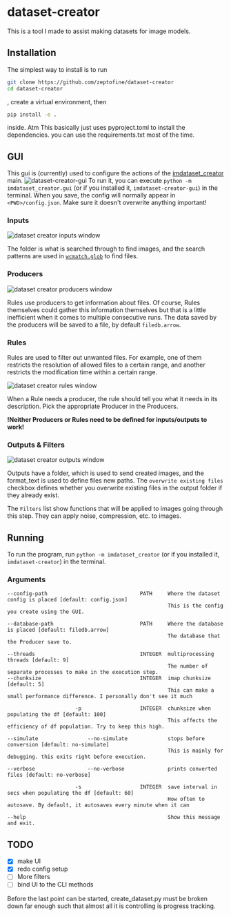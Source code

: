 # dataset-creator

This is a tool I made to assist making datasets for image models.

## Installation

The simplest way to install is to run

```bash
git clone https://github.com/zeptofine/dataset-creator
cd dataset-creator
```

, create a virtual environment, then

```bash
pip install -e .
```

inside. Atm This basically just uses pyproject.toml to install the dependencies. you can use the requirements.txt most of the time.

## GUI

This gui is (currently) used to configure the actions of the
[imdataset_creator](imdataset_creator) main.
![dataset-creator-gui](github/images/dc_empty.png)
To run it, you can execute `python -m imdataset_creator.gui` (or if you installed it, `imdataset-creator-gui`) in the terminal. When you save, the config will normally appear in `<PWD>/config.json`. Make sure it doesn't overwrite anything important!

### Inputs

![dataset creator inputs window](github/images/dc_inputs.png)

The folder is what is searched through to find images, and the search patterns are used in [`wcmatch.glob`](https://facelessuser.github.io/wcmatch/glob/) to find files.

### Producers

![dataset creator producers window](github/images/dc_producers.png)

Rules use producers to get information about files. Of course, Rules themselves could gather this information themselves but that is a little inefficient when it comes to multiple consecutive runs. The data saved by the producers will be saved to a file, by default `filedb.arrow`.

### Rules

Rules are used to filter out unwanted files. For example, one of them restricts the resolution of allowed files to a certain range, and another restricts the modification time within a certain range.

![dataset creator rules window](github/images/dc_rules.png)

When a Rule needs a producer, the rule should tell you what it needs in its description. Pick the appropriate Producer in the Producers.

**!Neither Producers or Rules need to be defined for inputs/outputs to work!**

### Outputs & Filters

![dataset creator outputs window](github/images/dc_outputs.png)

Outputs have a folder, which is used to send created images, and the format_text is used to define files new paths. The `overwrite existing files` checkbox defines whether you overwrite existing files in the output folder if they already exist.

The `Filters` list show functions that will be applied to images going through this step. They can apply noise, compression, etc. to images.

## Running

To run the program, run `python -m imdataset_creator` (or if you installed it, `imdataset-creator`) in the terminal.

### Arguments

```rich
--config-path                              PATH     Where the dataset config is placed [default: config.json]
                                                    This is the config you create using the GUI.

--database-path                            PATH     Where the database is placed [default: filedb.arrow]
                                                    The database that the Producer save to.

--threads                                  INTEGER  multiprocessing threads [default: 9]
                                                    The number of separate processes to make in the execution step.
--chunksize                                INTEGER  imap chunksize [default: 5]
                                                    This can make a small performance difference. I personally don't see it much

                      -p                   INTEGER  chunksize when populating the df [default: 100]
                                                    This affects the efficiency of df population. Try to keep this high.

--simulate                --no-simulate             stops before conversion [default: no-simulate]
                                                    This is mainly for debugging. this exits right before execution.
                                                    
--verbose                 --no-verbose              prints converted files [default: no-verbose]

                      -s                   INTEGER  save interval in secs when populating the df [default: 60]
                                                    How often to autosave. By default, it autosaves every minute when it can

--help                                              Show this message and exit.
```

## TODO

- [x] make UI
- [x] redo config setup
- [ ] More filters
- [ ] bind UI to the CLI methods

Before the last point can be started, create_dataset.py must be broken down far enough such that almost all it is controlling is progress tracking.
